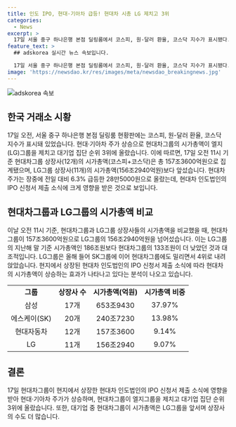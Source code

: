 ```yaml
---
title: 인도 IPO, 현대·기아차 급등! 현대차 시총 LG 제치고 3위
categories:
  - News
excerpt: >
  17일 서울 중구 하나은행 본점 딜링룸에서 코스피, 원-달러 환율, 코스닥 지수가 표시됐다. 현대·기아차 주가 급등으로 현대차그룹 시가총액이 엘지그룹을 제치고 대기업 집단 순위 3위에 오른 것으로 확인됐다. 현대차 주가가 6.3% 상승하여 28만5000원까지 올랐는데, 현대차 인도법인이 인도 증시에 기업공개(IPO) 신청서를 제출한 것이 영향을 미쳤다. 현재 삼성, 에스케이(SK), 현대차, LG 순으로 시가총액이 높은 것으로 나타났다.
feature_text: >
  ## adskorea 실시간 뉴스 속보입니다.

  17일 서울 중구 하나은행 본점 딜링룸에서 코스피, 원-달러 환율, 코스닥 지수가 표시됐다. 현대·기아차 주가 급등으로 현대차그룹 시가총액이 엘지그룹을 제치고 대기업 집단 순위 3위에 오른 것으로 확인됐다. 현대차 주가가 6.3% 상승하여 28만5000원까지 올랐는데, 현대차 인도법인이 인도 증시에 기업공개(IPO) 신청서를 제출한 것이 영향을 미쳤다. 현재 삼성, 에스케이(SK), 현대차, LG 순으로 시가총액이 높은 것으로 나타났다.
image: 'https://newsdao.kr/res/images/meta/newsdao_breakingnews.jpg'
---
```

![adskorea 속보](https://newsdao.kr/res/images/meta/newsdao_breakingnews.jpg)

<h2 data-ke-size="size26">한국 거래소 시황</h2>

<p data-ke-size="size16">17일 오전, 서울 중구 하나은행 본점 딜링룸 현황판에는 코스피, 원-달러 환율, 코스닥 지수가 표시돼 있었습니다. 현대·기아차 주가 상승으로 현대차그룹의 시가총액이 엘지(LG)그룹을 제치고 대기업 집단 순위 3위에 올랐습니다. 이에 따르면, 17일 오전 11시 기준 현대차그룹 상장사(12개)의 시가총액(코스피+코스닥)은 총 157조3600억원으로 집계됐으며, LG그룹 상장사(11개)의 시가총액(156조2940억원)보다 앞섰습니다. 현대차 주가는 장중에 전일 대비 6.3% 급등한 28만5000원으로 올랐는데, 현대차 인도법인의 IPO 신청서 제출 소식에 크게 영향을 받은 것으로 보입니다.</p>

<h2 data-ke-size="size26">현대차그룹과 LG그룹의 시가총액 비교</h2>

<p data-ke-size="size16">이날 오전 11시 기준, 현대차그룹과 LG그룹 상장사들의 시가총액을 비교했을 때, 현대차그룹이 157조3600억원으로 LG그룹의 156조2940억원을 넘어섰습니다. 이는 LG그룹의 지난해 말 기준 시가총액인 186조원보다 현대차그룹의 133조원이 더 낮았던 것과 대조적입니다. LG그룹은 올해 들어 SK그룹에 이어 현대차그룹에도 밀리면서 4위로 내려앉았습니다. 현지에서 상장된 현대차 인도법인의 IPO 신청서 제출 소식에 따라 현대차의 시가총액이 상승하는 효과가 나타나고 있다는 분석이 나오고 있습니다.</p>

<table>
    <tr>
        <td style="text-align: center; height: 17px;"><b>그룹</b></td>
        <td style="text-align: center; height: 17px;"><b>상장사 수</b></td>
        <td style="text-align: center; height: 17px;"><b>시가총액(억원)</b></td>
        <td style="text-align: center; height: 17px;"><b>시가총액 비중</b></td>
    </tr>
    <tr>
        <td style="text-align: center; height: 17px;">삼성</td>
        <td style="text-align: center; height: 17px;">17개</td>
        <td style="text-align: center; height: 17px;">653조9430</td>
        <td style="text-align: center; height: 17px;">37.97%</td>
    </tr>
    <tr>
        <td style="text-align: center; height: 17px;">에스케이(SK)</td>
        <td style="text-align: center; height: 17px;">20개</td>
        <td style="text-align: center; height: 17px;">240조7230</td>
        <td style="text-align: center; height: 17px;">13.98%</td>
    </tr>
    <tr>
        <td style="text-align: center; height: 17px;">현대자동차</td>
        <td style="text-align: center; height: 17px;">12개</td>
        <td style="text-align: center; height: 17px;">157조3600</td>
        <td style="text-align: center; height: 17px;">9.14%</td>
    </tr>
    <tr>
        <td style="text-align: center; height: 17px;">LG</td>
        <td style="text-align: center; height: 17px;">11개</td>
        <td style="text-align: center; height: 17px;">156조2940</td>
        <td style="text-align: center; height: 17px;">9.07%</td>
    </tr>
</table>

<h2 data-ke-size="size26">결론</h2>

<p data-ke-size="size16">17일 현대차그룹이 현지에서 상장한 현대차 인도법인의 IPO 신청서 제출 소식에 영향을 받아 현대·기아차 주가가 상승하며, 현대차그룹이 엘지그룹을 제치고 대기업 집단 순위 3위에 올랐습니다. 또한, 대기업 중 현대차그룹이 시가총액은 LG그룹을 앞서며 상장사의 수도 더 많습니다.</p>

